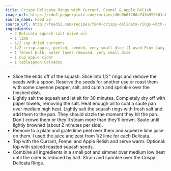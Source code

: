 ```yaml
---
title: Crispy Delicata Rings with Currant, Fennel & Apple Relish
image_url: https://cdn2.pepperplate.com/recipes/d0e0b61266e743b999f61a69a1ea9fc1.jpg
source_name: Food 52
source_url: http://food52.com/recipes/7840-crispy-delicata-rings-with-currant-fennel-apple-relish
ingredients:
  - 2 Delicata squash salt olive oil
  - 1 lime
  - 1/2 cup dried currants
  - 1/2 crisp apple, peeled, seeded, very small dice (I used Pink Lady)
  - 1 fennel bulb, outer layer removed, very small dice
  - 1 cup apple cider
  - 1 tablespoon Calvados
---
```


* Slice the ends off of the squash. Slice into 1/2" rings and remove the seeds with a spoon. Reserve the seeds for another use or roast them with some cayenne pepper, salt, and cumin and sprinkle over the finished dish.
* Lightly salt the squash and let sit for 30 minutes. Completely dry off with paper towels, removing the salt. Heat enough oil to coat a saute pan over medium high heat. Lightly salt the squash rings with fresh salt and add them to the pan. They should sizzle the moment they hit the pan. Don't crowd them or they'll steam more than they'll brown. Saute until lightly browned (about 2 minutes per side).
* Remove to a plate and grate lime peel over them and squeeze lime juice on them. I used the juice and zest from 1/2 lime for each Delicata.
* Top with the Currant, Fennel and Apple Relish and serve warm. Optional: top with spiced roasted squash seeds.
* Combine all ingredients in a small pot and simmer over medium low heat until the cider is reduced by half. Strain and sprinkle over the Crispy Delicata Rings.
